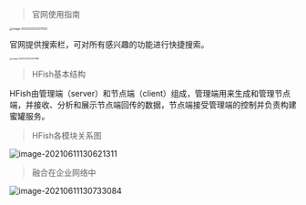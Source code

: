 > 官网使用指南

<img src="/Users/maqian/Library/Application Support/typora-user-images/image-20220330212317922.png" alt="image-20220330212317922" style="zoom: 33%;" />

官网提供搜索栏，可对所有感兴趣的功能进行快捷搜索。

<img src="/Users/maqian/Library/Application Support/typora-user-images/image-20220330212357988.png" alt="image-20220330212357988" style="zoom:25%;" />



> HFish基本结构

HFish由管理端（server）和节点端（client）组成，管理端用来生成和管理节点端，并接收、分析和展示节点端回传的数据，节点端接受管理端的控制并负责构建蜜罐服务。


> HFish各模块关系图

![image-20210611130621311](https://hfish.io/images/20210616174908.png)


> 融合在企业网络中

![image-20210611130733084](https://hfish.io/images/20210616174930.png)



